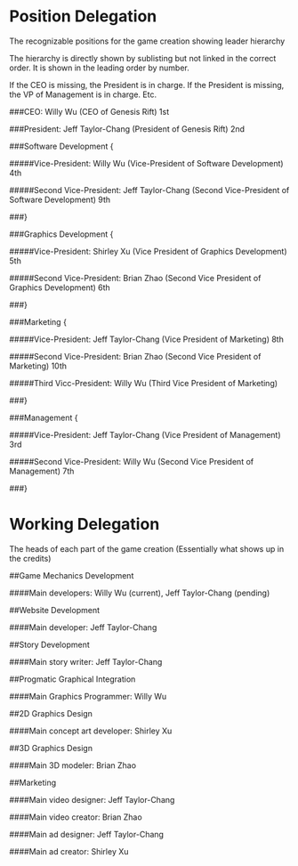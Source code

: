 Position Delegation
======

The recognizable positions for the game creation showing leader hierarchy

The hierarchy is directly shown by sublisting but not linked in the correct order. It is shown in the leading order by number.

If the CEO is missing, the President is in charge. If the President is missing, the VP of Management is in charge. Etc.

###CEO: Willy Wu (CEO of Genesis Rift) 1st

###President: Jeff Taylor-Chang (President of Genesis Rift) 2nd

###Software Development {

#####Vice-President: Willy Wu (Vice-President of Software Development) 4th

#####Second Vice-President: Jeff Taylor-Chang (Second Vice-President of Software Development) 9th

###}

###Graphics Development {

#####Vice-President: Shirley Xu (Vice President of Graphics Development) 5th

#####Second Vice-President: Brian Zhao (Second Vice President of Graphics Development) 6th

###}

###Marketing {

#####Vice-President: Jeff Taylor-Chang (Vice President of Marketing) 8th

#####Second Vice-President: Brian Zhao (Second Vice President of Marketing) 10th

#####Third Vicc-President: Willy Wu (Third Vice President of Marketing)

###}

###Management {

#####Vice-President: Jeff Taylor-Chang (Vice President of Management) 3rd

#####Second Vice-President: Willy Wu (Second Vice President of Management) 7th

###}

Working Delegation
======

The heads of each part of the game creation (Essentially what shows up in the credits)

##Game Mechanics Development

####Main developers: Willy Wu (current), Jeff Taylor-Chang (pending)

##Website Development

####Main developer: Jeff Taylor-Chang

##Story Development

####Main story writer: Jeff Taylor-Chang

##Progmatic Graphical Integration

####Main Graphics Programmer: Willy Wu

##2D Graphics Design

####Main concept art developer: Shirley Xu

##3D Graphics Design

####Main 3D modeler: Brian Zhao

##Marketing

####Main video designer: Jeff Taylor-Chang

####Main video creator: Brian Zhao

####Main ad designer: Jeff Taylor-Chang

####Main ad creator: Shirley Xu